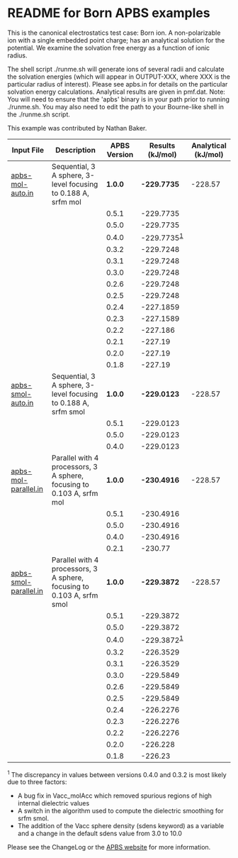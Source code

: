 README for Born APBS examples
=============================

<!--*\$Id: README.html 1264 2008-04-16 16:41:31Z yhuang01 \$*-->

This is the canonical electrostatics test case: Born ion. A non-polarizable ion with a single embedded point charge; has an analytical solution for the potential. We examine the solvation free energy as a function of ionic radius.

The shell script ./runme.sh will generate ions of several radii and calculate the solvation energies (which will appear in OUTPUT-XXX, where XXX is the particular radius of interest). Please see apbs.in for details on the particular solvation energy calculations. Analytical results are given in pmf.dat. Note: You will need to ensure that the 'apbs' binary is in your path prior to running ./runme.sh. You may also need to edit the path to your Bourne-like shell in the ./runme.sh script.

This example was contributed by Nathan Baker.

| Input File                                     | Description                                                            | APBS Version | Results (kJ/mol)            | Analytical (kJ/mol) |
|------------------------------------------------|------------------------------------------------------------------------|--------------|-----------------------------|---------------------|
| [apbs-mol-auto.in](apbs-mol-auto.in)           | Sequential, 3 A sphere, 3-level focusing to 0.188 A, srfm mol          | **1.0.0**    | **-229.7735**               | -228.57             |
|                                                |                                                                        | 0.5.1        | -229.7735                   |                     |
|                                                |                                                                        | 0.5.0        | -229.7735                   |                     |
|                                                |                                                                        | 0.4.0        | -229.7735<sup>[1](#1)</sup> |                     |
|                                                |                                                                        | 0.3.2        | -229.7248                   |                     |
|                                                |                                                                        | 0.3.1        | -229.7248                   |                     |
|                                                |                                                                        | 0.3.0        | -229.7248                   |                     |
|                                                |                                                                        | 0.2.6        | -229.7248                   |                     |
|                                                |                                                                        | 0.2.5        | -229.7248                   |                     |
|                                                |                                                                        | 0.2.4        | -227.1859                   |                     |
|                                                |                                                                        | 0.2.3        | -227.1589                   |                     |
|                                                |                                                                        | 0.2.2        | -227.186                    |                     |
|                                                |                                                                        | 0.2.1        | -227.19                     |                     |
|                                                |                                                                        | 0.2.0        | -227.19                     |                     |
|                                                |                                                                        | 0.1.8        | -227.19                     |                     |
| [apbs-smol-auto.in](apbs-smol-auto.in)         | Sequential, 3 A sphere, 3-level focusing to 0.188 A, srfm smol         | **1.0.0**    | **-229.0123**               | -228.57             |
|                                                |                                                                        | 0.5.1        | -229.0123                   |                     |
|                                                |                                                                        | 0.5.0        | -229.0123                   |                     |
|                                                |                                                                        | 0.4.0        | -229.0123                   |                     |
| [apbs-mol-parallel.in](apbs-mol-parallel.in)   | Parallel with 4 processors, 3 A sphere, focusing to 0.103 A, srfm mol  | **1.0.0**    | **-230.4916**               | -228.57             |
|                                                |                                                                        | 0.5.1        | -230.4916                   |                     |
|                                                |                                                                        | 0.5.0        | -230.4916                   |                     |
|                                                |                                                                        | 0.4.0        | -230.4916                   |                     |
|                                                |                                                                        | 0.2.1        | -230.77                     |                     |
| [apbs-smol-parallel.in](apbs-smol-parallel.in) | Parallel with 4 processors, 3 A sphere, focusing to 0.103 A, srfm smol | **1.0.0**    | **-229.3872**               | -228.57             |
|                                                |                                                                        | 0.5.1        | -229.3872                   |                     |
|                                                |                                                                        | 0.5.0        | -229.3872                   |                     |
|                                                |                                                                        | 0.4.0        | -229.3872<sup>[1](#1)</sup> |                     |
|                                                |                                                                        | 0.3.2        | -226.3529                   |                     |
|                                                |                                                                        | 0.3.1        | -226.3529                   |                     |
|                                                |                                                                        | 0.3.0        | -229.5849                   |                     |
|                                                |                                                                        | 0.2.6        | -229.5849                   |                     |
|                                                |                                                                        | 0.2.5        | -229.5849                   |                     |
|                                                |                                                                        | 0.2.4        | -226.2276                   |                     |
|                                                |                                                                        | 0.2.3        | -226.2276                   |                     |
|                                                |                                                                        | 0.2.2        | -226.2276                   |                     |
|                                                |                                                                        | 0.2.0        | -226.228                    |                     |
|                                                |                                                                        | 0.1.8        | -226.23                     |                     |

<a name=1></a><sup>1</sup> The discrepancy in values between versions 0.4.0 and 0.3.2 is most likely due to three factors:

-   A bug fix in Vacc\_molAcc which removed spurious regions of high internal dielectric values
-   A switch in the algorithm used to compute the dielectric smoothing for srfm smol.
-   The addition of the Vacc sphere density (sdens keyword) as a variable and a change in the default sdens value from 3.0 to 10.0

Please see the ChangeLog or the [APBS website](http://www.poissonboltzmann.org/) for more information.


